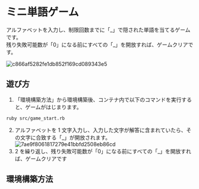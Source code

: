# ミニ単語ゲーム

アルファベットを入力し、制限回数までに「\_」で隠された単語を当てるゲームです。<br>
残り失敗可能数が「0」になる前にすべての「\_」を開放すれば、ゲームクリアです。

![c866af5282fe1db852f169cd089343e5](https://github.com/user-attachments/assets/7c0aac4b-cc60-4e1b-87ce-a4eb011a9eca)

## 遊び方

1. 「環境構築方法」から環境構築後、コンテナ内で以下のコマンドを実行すると、ゲームがはじまります。

```
ruby src/game_start.rb
```

2. アルファベットを 1 文字入力し、入力した文字が解答に含まれていたら、その文字に合致する「\_」が開放されます。
   ![7ae9f8061817279e41bbfd2508eb86cd](https://github.com/user-attachments/assets/aa202de3-281b-42a6-bb5f-be1bf9bdf2b0)
3. 2 を繰り返し、残り失敗可能数が「0」になる前にすべての「\_」を開放すれば、ゲームクリアです

## 環境構築方法
